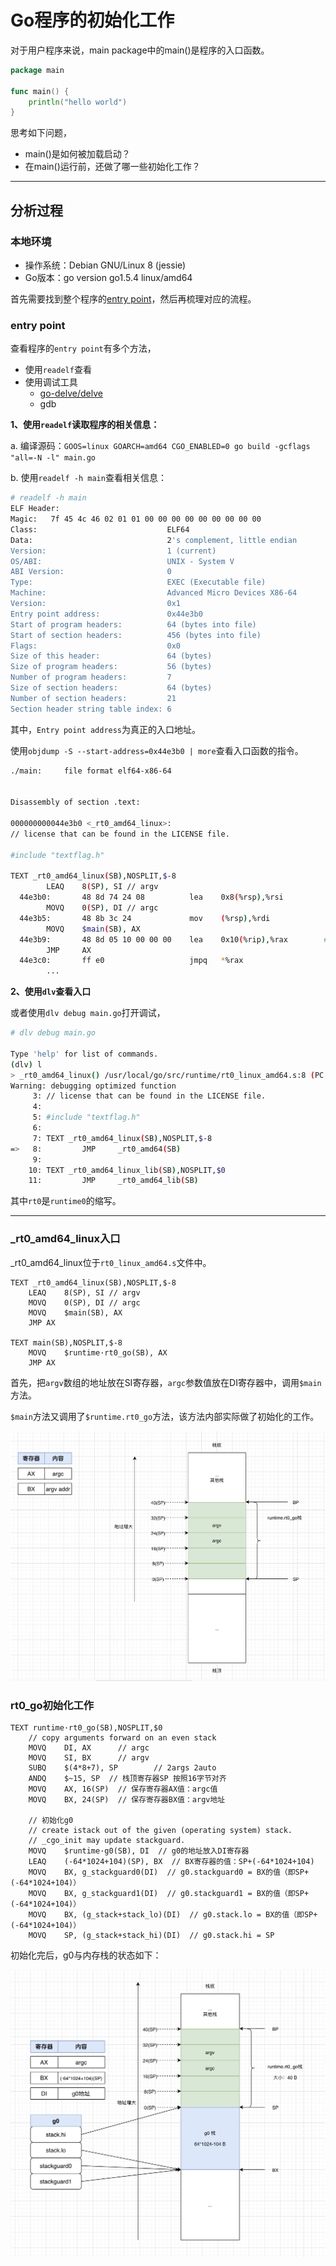 # Go程序的初始化工作


对于用户程序来说，main package中的main()是程序的入口函数。

```go
package main

func main() {
	println("hello world")
}
```

思考如下问题，

- main()是如何被加载启动？
- 在main()运行前，还做了哪一些初始化工作？


-----

## 分析过程

### 本地环境

- 操作系统：Debian GNU/Linux 8 (jessie)
- Go版本：go version go1.5.4 linux/amd64



首先需要找到整个程序的[entry point](https://en.wikipedia.org/wiki/Entry_point)，然后再梳理对应的流程。



### entry point

查看程序的`entry point`有多个方法，

- 使用`readelf`查看
- 使用调试工具
  - [go-delve/delve](https://github.com/go-delve/delve)
  - gdb



**1、使用`readelf`读取程序的相关信息：**

a. 编译源码：`GOOS=linux GOARCH=amd64 CGO_ENABLED=0 go build -gcflags "all=-N -l" main.go`

b. 使用`readelf -h main`查看相关信息：

  ```bash
# readelf -h main
ELF Header:
  Magic:   7f 45 4c 46 02 01 01 00 00 00 00 00 00 00 00 00
  Class:                             ELF64
  Data:                              2's complement, little endian
  Version:                           1 (current)
  OS/ABI:                            UNIX - System V
  ABI Version:                       0
  Type:                              EXEC (Executable file)
  Machine:                           Advanced Micro Devices X86-64
  Version:                           0x1
  Entry point address:               0x44e3b0
  Start of program headers:          64 (bytes into file)
  Start of section headers:          456 (bytes into file)
  Flags:                             0x0
  Size of this header:               64 (bytes)
  Size of program headers:           56 (bytes)
  Number of program headers:         7
  Size of section headers:           64 (bytes)
  Number of section headers:         21
  Section header string table index: 6
  ```

其中，`Entry point address`为真正的入口地址。



使用`objdump -S --start-address=0x44e3b0 | more`查看入口函数的指令。

```bash
./main:     file format elf64-x86-64


Disassembly of section .text:

000000000044e3b0 <_rt0_amd64_linux>:
// license that can be found in the LICENSE file.

#include "textflag.h"

TEXT _rt0_amd64_linux(SB),NOSPLIT,$-8
        LEAQ    8(SP), SI // argv
  44e3b0:       48 8d 74 24 08          lea    0x8(%rsp),%rsi
        MOVQ    0(SP), DI // argc
  44e3b5:       48 8b 3c 24             mov    (%rsp),%rdi
        MOVQ    $main(SB), AX
  44e3b9:       48 8d 05 10 00 00 00    lea    0x10(%rip),%rax        # 44e3d0 <main>
        JMP     AX
  44e3c0:       ff e0                   jmpq   *%rax
        ...
```



**2、使用`dlv`查看入口**

或者使用`dlv debug main.go`打开调试，

```bash
# dlv debug main.go

Type 'help' for list of commands.
(dlv) l
> _rt0_amd64_linux() /usr/local/go/src/runtime/rt0_linux_amd64.s:8 (PC: 0x465660)
Warning: debugging optimized function
     3: // license that can be found in the LICENSE file.
     4:
     5: #include "textflag.h"
     6:
     7: TEXT _rt0_amd64_linux(SB),NOSPLIT,$-8
=>   8:         JMP     _rt0_amd64(SB)
     9:
    10: TEXT _rt0_amd64_linux_lib(SB),NOSPLIT,$0
    11:         JMP     _rt0_amd64_lib(SB)
```

其中`rt0`是`runtime0`的缩写。

-----

### _rt0_amd64_linux入口

_rt0_amd64_linux位于`rt0_linux_amd64.s`文件中。

```
TEXT _rt0_amd64_linux(SB),NOSPLIT,$-8
	LEAQ	8(SP), SI // argv
	MOVQ	0(SP), DI // argc
	MOVQ	$main(SB), AX
	JMP	AX
	
TEXT main(SB),NOSPLIT,$-8
	MOVQ	$runtime·rt0_go(SB), AX
	JMP	AX
```

首先，把`argv`数组的地址放在SI寄存器，`argc`参数值放在DI寄存器中，调用`$main`方法。

`$main`方法又调用了`$runtime.rt0_go`方法，该方法内部实际做了初始化的工作。

![image-20200822230551117](image-20200822230551117.png)



### rt0_go初始化工作

```
TEXT runtime·rt0_go(SB),NOSPLIT,$0
	// copy arguments forward on an even stack
	MOVQ	DI, AX		// argc
	MOVQ	SI, BX		// argv
	SUBQ	$(4*8+7), SP		// 2args 2auto
	ANDQ	$~15, SP  // 栈顶寄存器SP 按照16字节对齐
	MOVQ	AX, 16(SP)  // 保存寄存器AX值：argc值
	MOVQ	BX, 24(SP)  // 保存寄存器BX值：argv地址
	
	// 初始化g0
	// create istack out of the given (operating system) stack.
	// _cgo_init may update stackguard.
	MOVQ	$runtime·g0(SB), DI  // g0的地址放入DI寄存器
	LEAQ	(-64*1024+104)(SP), BX  // BX寄存器的值：SP+(-64*1024+104)
	MOVQ	BX, g_stackguard0(DI)  // g0.stackguard0 = BX的值（即SP+(-64*1024+104)）
	MOVQ	BX, g_stackguard1(DI)  // g0.stackguard1 = BX的值（即SP+(-64*1024+104)）
	MOVQ	BX, (g_stack+stack_lo)(DI)  // g0.stack.lo = BX的值（即SP+(-64*1024+104)）
	MOVQ	SP, (g_stack+stack_hi)(DI)  // g0.stack.hi = SP
```



初始化完后，g0与内存栈的状态如下：

![image-20200822233429873](image-20200822233429873.png)

